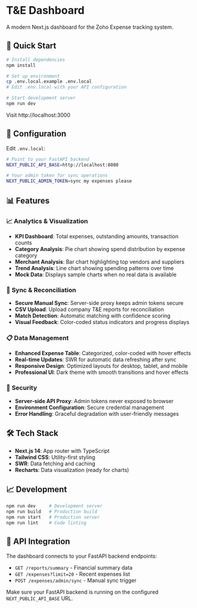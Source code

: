 # T&E Dashboard

A modern Next.js dashboard for the Zoho Expense tracking system.

## 🚀 Quick Start

```bash
# Install dependencies
npm install

# Set up environment
cp .env.local.example .env.local
# Edit .env.local with your API configuration

# Start development server
npm run dev
```

Visit http://localhost:3000

## 🔧 Configuration

Edit `.env.local`:

```bash
# Point to your FastAPI backend
NEXT_PUBLIC_API_BASE=http://localhost:8080

# Your admin token for sync operations
NEXT_PUBLIC_ADMIN_TOKEN=sync my expenses please
```

## 📊 Features

### 📈 **Analytics & Visualization**
- **KPI Dashboard**: Total expenses, outstanding amounts, transaction counts
- **Category Analysis**: Pie chart showing spend distribution by expense category
- **Merchant Analysis**: Bar chart highlighting top vendors and suppliers
- **Trend Analysis**: Line chart showing spending patterns over time
- **Mock Data**: Displays sample charts when no real data is available

### 🔄 **Sync & Reconciliation**
- **Secure Manual Sync**: Server-side proxy keeps admin tokens secure
- **CSV Upload**: Upload company T&E reports for reconciliation
- **Match Detection**: Automatic matching with confidence scoring
- **Visual Feedback**: Color-coded status indicators and progress displays

### 📋 **Data Management**
- **Enhanced Expense Table**: Categorized, color-coded with hover effects
- **Real-time Updates**: SWR for automatic data refreshing after sync
- **Responsive Design**: Optimized layouts for desktop, tablet, and mobile
- **Professional UI**: Dark theme with smooth transitions and hover effects

### 🔐 **Security**
- **Server-side API Proxy**: Admin tokens never exposed to browser
- **Environment Configuration**: Secure credential management
- **Error Handling**: Graceful degradation with user-friendly messages

## 🛠️ Tech Stack

- **Next.js 14**: App router with TypeScript
- **Tailwind CSS**: Utility-first styling
- **SWR**: Data fetching and caching
- **Recharts**: Data visualization (ready for charts)

## 📈 Development

```bash
npm run dev     # Development server
npm run build   # Production build
npm run start   # Production server
npm run lint    # Code linting
```

## 🔗 API Integration

The dashboard connects to your FastAPI backend endpoints:

- `GET /reports/summary` - Financial summary data
- `GET /expenses?limit=20` - Recent expenses list
- `POST /expenses/admin/sync` - Manual sync trigger

Make sure your FastAPI backend is running on the configured `NEXT_PUBLIC_API_BASE` URL.